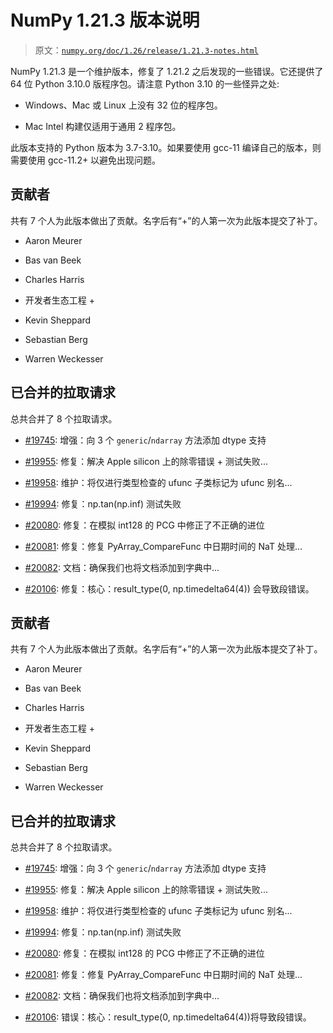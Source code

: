 # NumPy 1.21.3 版本说明

> 原文：[`numpy.org/doc/1.26/release/1.21.3-notes.html`](https://numpy.org/doc/1.26/release/1.21.3-notes.html)

NumPy 1.21.3 是一个维护版本，修复了 1.21.2 之后发现的一些错误。它还提供了 64 位 Python 3.10.0 版程序包。请注意 Python 3.10 的一些怪异之处:

+   Windows、Mac 或 Linux 上没有 32 位的程序包。

+   Mac Intel 构建仅适用于通用 2 程序包。

此版本支持的 Python 版本为 3.7-3.10。如果要使用 gcc-11 编译自己的版本，则需要使用 gcc-11.2+ 以避免出现问题。

## 贡献者

共有 7 个人为此版本做出了贡献。名字后有“+”的人第一次为此版本提交了补丁。

+   Aaron Meurer

+   Bas van Beek

+   Charles Harris

+   开发者生态工程 +

+   Kevin Sheppard

+   Sebastian Berg

+   Warren Weckesser

## 已合并的拉取请求

总共合并了 8 个拉取请求。

+   [#19745](https://github.com/numpy/numpy/pull/19745): 增强：向 3 个 `generic`/`ndarray` 方法添加 dtype 支持

+   [#19955](https://github.com/numpy/numpy/pull/19955): 修复：解决 Apple silicon 上的除零错误 + 测试失败...

+   [#19958](https://github.com/numpy/numpy/pull/19958): 维护：将仅进行类型检查的 ufunc 子类标记为 ufunc 别名...

+   [#19994](https://github.com/numpy/numpy/pull/19994): 修复：np.tan(np.inf) 测试失败

+   [#20080](https://github.com/numpy/numpy/pull/20080): 修复：在模拟 int128 的 PCG 中修正了不正确的进位

+   [#20081](https://github.com/numpy/numpy/pull/20081): 修复：修复 PyArray_CompareFunc 中日期时间的 NaT 处理...

+   [#20082](https://github.com/numpy/numpy/pull/20082): 文档：确保我们也将文档添加到字典中...

+   [#20106](https://github.com/numpy/numpy/pull/20106): 修复：核心：result_type(0, np.timedelta64(4)) 会导致段错误。

## 贡献者

共有 7 个人为此版本做出了贡献。名字后有“+”的人第一次为此版本提交了补丁。

+   Aaron Meurer

+   Bas van Beek

+   Charles Harris

+   开发者生态工程 +

+   Kevin Sheppard

+   Sebastian Berg

+   Warren Weckesser

## 已合并的拉取请求

总共合并了 8 个拉取请求。

+   [#19745](https://github.com/numpy/numpy/pull/19745): 增强：向 3 个 `generic`/`ndarray` 方法添加 dtype 支持

+   [#19955](https://github.com/numpy/numpy/pull/19955): 修复：解决 Apple silicon 上的除零错误 + 测试失败...

+   [#19958](https://github.com/numpy/numpy/pull/19958): 维护：将仅进行类型检查的 ufunc 子类标记为 ufunc 别名...

+   [#19994](https://github.com/numpy/numpy/pull/19994): 修复：np.tan(np.inf) 测试失败

+   [#20080](https://github.com/numpy/numpy/pull/20080): 修复：在模拟 int128 的 PCG 中修正了不正确的进位

+   [#20081](https://github.com/numpy/numpy/pull/20081): 修复：修复 PyArray_CompareFunc 中日期时间的 NaT 处理...

+   [#20082](https://github.com/numpy/numpy/pull/20082): 文档：确保我们也将文档添加到字典中...

+   [#20106](https://github.com/numpy/numpy/pull/20106): 错误：核心：result_type(0, np.timedelta64(4))将导致段错误。
